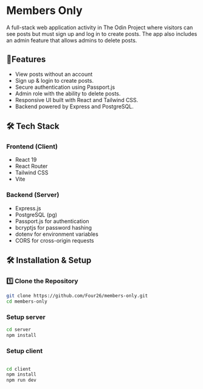 # Members Only
A full-stack web application activity in The Odin Project where visitors can see posts but must sign up and log in to create posts. The app also includes an admin feature that allows admins to delete posts.

## 📌Features
- View posts without an account
- Sign up & login to create posts.
- Secure authentication using Passport.js
- Admin role with the ability to delete posts.
- Responsive UI built with React and Tailwind CSS.
- Backend powered by Express and PostgreSQL.

## 🛠️ Tech Stack
### **Frontend (Client)**
- React 19
- React Router
- Tailwind CSS
- Vite

### **Backend (Server)**
- Express.js
- PostgreSQL (pg)
- Passport.js for authentication
- bcryptjs for password hashing
- dotenv for environment variables
- CORS for cross-origin requests

## 🛠️ Installation & Setup

### **1️⃣ Clone the Repository**
```sh
git clone https://github.com/Four26/members-only.git
cd members-only
```
### Setup server
```sh
cd server
npm install
```
### Setup client
```sh

cd client
npm install
npm run dev